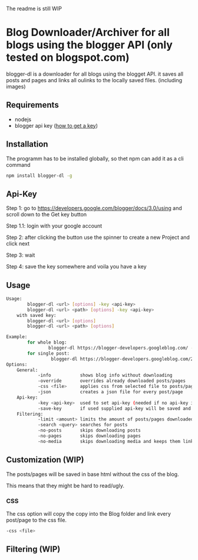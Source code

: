 The readme is still WIP

# Blog Downloader/Archiver for all blogs using the blogger API (only tested on blogspot.com)

blogger-dl is a downloader for all blogs using the blogget API.
it saves all posts and pages and links all oulinks to the locally saved files. (including images)

## Requirements

-   nodejs
-   blogger api key ([how to get a key](#api-key))

## Installation

The programm has to be installed globally, so thet npm can add it as a cli command

```bash
npm install blogger-dl -g
```

## Api-Key

Step 1: go to https://developers.google.com/blogger/docs/3.0/using and scroll down to the Get key button

Step 1.1: login with your google account

Step 2: after clicking the button use the spinner to create a new Project and click next

Step 3: wait

Step 4: save the key somewhere and voila you have a key

## Usage

```bash
Usage:
        blogger-dl <url> [options] -key <api-key>
        blogger-dl <url> <path> [options] -key <api-key>
    with saved key:
        blogger-dl <url> [options]
        blogger-dl <url> <path> [options]

Example:
        for whole blog:
                blogger-dl https://blogger-developers.googleblog.com/ -key <api-key>
        for single post:
                 blogger-dl https://blogger-developers.googleblog.com/2012/06/blogger-api-v3.html -key <api-key>
Options:
    General:
            -info           shows blog info without downloading
            -override       overrides already downloaded posts/pages
            -css <file>     applies css from selected file to posts/pages
            -json           creates a json file for every post/page
    Api-key:
            -key <api-key>  used to set api-key (needed if no api-key is saved!)
            -save-key       if used supplied api-key will be saved and used if no new key is supllied with -key
    Filtering:
            -limit <amount> limits the amount of posts/pages downloaded
            -search <query> searches for posts
            -no-posts       skips downloading posts
            -no-pages       skips downloading pages
            -no-media       skips downloading media and keeps them linked to the remote location
```

## Customization (WIP)

The posts/pages will be saved in base html without the css of the blog.

This means that they might be hard to read/ugly.

### CSS

The css option will copy the copy into the Blog folder and link every post/page to the css file.

```bash
-css <file>
```

## Filtering (WIP)

